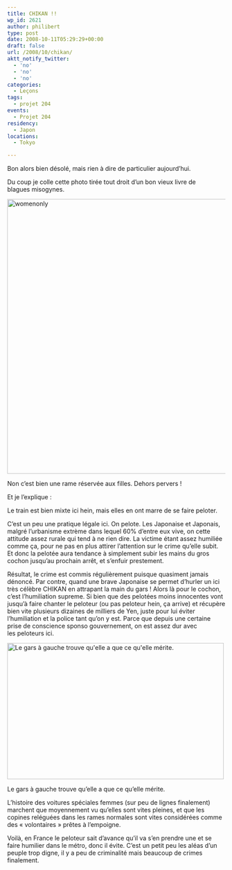 ```yaml
---
title: CHIKAN !!
wp_id: 2621
author: philibert
type: post
date: 2008-10-11T05:29:29+00:00
draft: false
url: /2008/10/chikan/
aktt_notify_twitter:
  - 'no'
  - 'no'
  - 'no'
categories:
  - Leçons
tags:
  - projet 204
events:
  - Projet 204
residency:
  - Japon
locations:
  - Tokyo

---
```

Bon alors bien désolé, mais rien à dire de particulier aujourd&rsquo;hui.

Du coup je colle cette photo tirée tout droit d&rsquo;un bon vieux livre de blagues misogynes.

<div id="attachment_4121" class="wp-caption alignnone" style="max-width: 951px">
  <img class="wp-image-4121 size-full" src="{{< aws >}}/uploads/2008/10/womenonly.jpg" alt="womenonly" width="951" height="633" srcset="{{< aws >}}/uploads/2008/10/womenonly.jpg 951w, {{< aws >}}/uploads/2008/10/womenonly-300x200.jpg 300w, {{< aws >}}/uploads/2008/10/womenonly-768x511.jpg 768w, {{< aws >}}/uploads/2008/10/womenonly-263x175.jpg 263w, {{< aws >}}/uploads/2008/10/womenonly-650x433.jpg 650w" sizes="(max-width: 951px) 100vw, 951px" />
  
  <p class="wp-caption-text">
    Non c&rsquo;est bien une rame réservée aux filles. Dehors pervers !
  </p>
</div>

Et je l&rsquo;explique :

Le train est bien mixte ici hein, mais elles en ont marre de se faire peloter.

C&rsquo;est un peu une pratique légale ici. On pelote. Les Japonaise et Japonais, malgré l&rsquo;urbanisme extrème dans lequel 60% d&rsquo;entre eux vive, on cette attitude assez rurale qui tend à ne rien dire. La victime étant assez humiliée comme ça, pour ne pas en plus attirer l&rsquo;attention sur le crime qu&rsquo;elle subit. Et donc la pelotée aura tendance à simplement subir les mains du gros cochon jusqu&rsquo;au prochain arrêt, et s&rsquo;enfuir prestement.

Résultat, le crime est commis régulièrement puisque quasiment jamais dénoncé. Par contre, quand une brave Japonaise se permet d&rsquo;hurler un ici très célèbre CHIKAN en attrapant la main du gars ! Alors là pour le cochon, c&rsquo;est l&rsquo;humiliation supreme. Si bien que des pelotées moins innocentes vont jusqu&rsquo;à faire chanter le peloteur (ou pas peloteur hein, ça arrive) et récupère bien vite plusieurs dizaines de milliers de Yen, juste pour lui éviter l&rsquo;humiliation et la police tant qu&rsquo;on y est. Parce que depuis une certaine prise de conscience sponso gouvernement, on est assez dur avec les peloteurs ici.

<div id="attachment_4124" class="wp-caption alignright" style="max-width: 500px">
  <a href="{{< aws >}}/uploads/2008/10/chikan-is-crime-combined.jpg"><img class="wp-image-4124 size-full" src="{{< aws >}}/uploads/2008/10/chikan-is-crime-combined.jpg" alt="Le gars à gauche trouve qu'elle a que ce qu'elle mérite." width="500" height="314" srcset="{{< aws >}}/uploads/2008/10/chikan-is-crime-combined.jpg 500w, {{< aws >}}/uploads/2008/10/chikan-is-crime-combined-300x188.jpg 300w, {{< aws >}}/uploads/2008/10/chikan-is-crime-combined-263x165.jpg 263w" sizes="(max-width: 500px) 100vw, 500px" /></a>
  
  <p class="wp-caption-text">
    Le gars à gauche trouve qu&rsquo;elle a que ce qu&rsquo;elle mérite.
  </p>
</div>

L&rsquo;histoire des voitures spéciales femmes (sur peu de lignes finalement) marchent que moyennement vu qu&rsquo;elles sont vites pleines, et que les copines reléguées dans les rames normales sont vites considérées comme des « volontaires » prêtes à l&#8217;empoigne.

Voilà, en France le peloteur sait d&rsquo;avance qu&rsquo;il va s&rsquo;en prendre une et se faire humilier dans le métro, donc il évite. C&rsquo;est un petit peu les aléas d&rsquo;un peuple trop digne, il y a peu de criminalité mais beaucoup de crimes finalement.